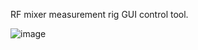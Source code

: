 RF mixer measurement rig GUI control tool.

![image](https://user-images.githubusercontent.com/24732036/116780484-d5d7e400-aa85-11eb-8d1a-72d5077c4dc3.png)
